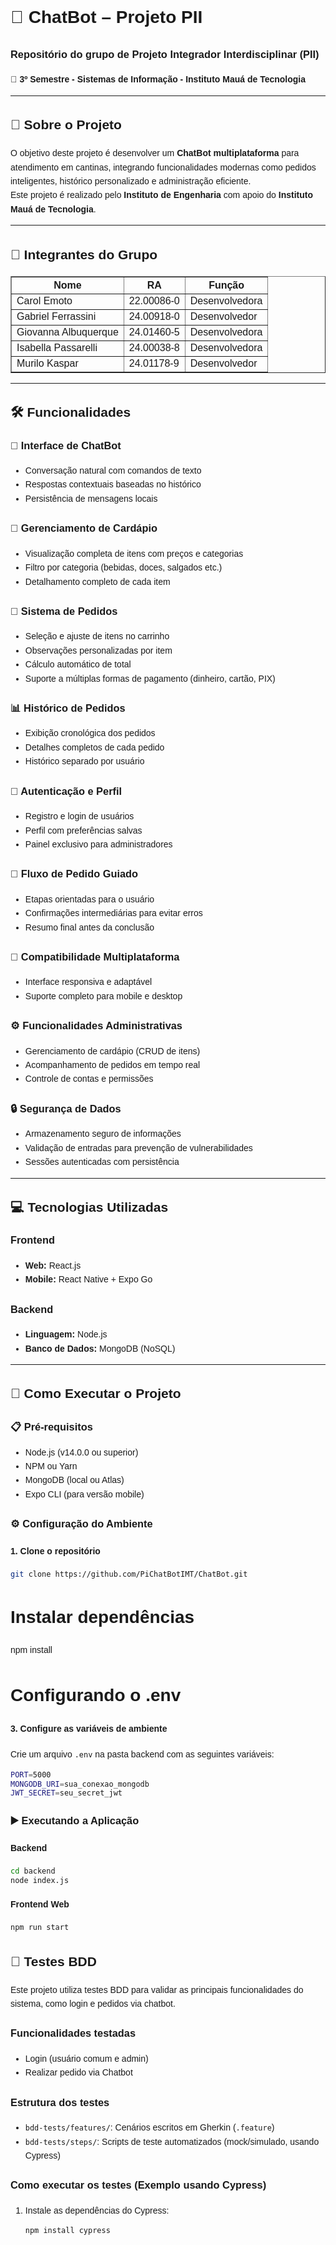 <div style="font-family: Arial, sans-serif; line-height: 1.6;">

  <h1>🤖 ChatBot – Projeto PII</h1>
  <h3>Repositório do grupo de Projeto Integrador Interdisciplinar (PII)</h3>
  <p>📍 <strong>3º Semestre - Sistemas de Informação - Instituto Mauá de Tecnologia</strong></p>

  <hr>

  <h2>📘 Sobre o Projeto</h2>
  <p>
    O objetivo deste projeto é desenvolver um <strong>ChatBot multiplataforma</strong> para atendimento em cantinas,
    integrando funcionalidades modernas como pedidos inteligentes, histórico personalizado e administração eficiente.
    <br>
    Este projeto é realizado pelo <strong>Instituto de Engenharia</strong> com apoio do <strong>Instituto Mauá de Tecnologia</strong>.
  </p>

  <hr>

  <h2>👥 Integrantes do Grupo</h2>
  <table border="1" cellspacing="0" cellpadding="8">
    <thead>
      <tr>
        <th>Nome</th>
        <th>RA</th>
        <th>Função</th>
      </tr>
    </thead>
    <tbody>
      <tr><td>Carol Emoto</td><td>22.00086-0</td><td>Desenvolvedora</td></tr>
      <tr><td>Gabriel Ferrassini</td><td>24.00918-0</td><td>Desenvolvedor</td></tr>
      <tr><td>Giovanna Albuquerque</td><td>24.01460-5</td><td>Desenvolvedora</td></tr>
      <tr><td>Isabella Passarelli</td><td>24.00038-8</td><td>Desenvolvedora</td></tr>
      <tr><td>Murilo Kaspar</td><td>24.01178-9</td><td>Desenvolvedor</td></tr>
    </tbody>
  </table>

  <hr>

  <h2>🛠️ Funcionalidades</h2>

  <h3>🤖 Interface de ChatBot</h3>
  <ul>
    <li>Conversação natural com comandos de texto</li>
    <li>Respostas contextuais baseadas no histórico</li>
    <li>Persistência de mensagens locais</li>
  </ul>

  <h3>🍔 Gerenciamento de Cardápio</h3>
  <ul>
    <li>Visualização completa de itens com preços e categorias</li>
    <li>Filtro por categoria (bebidas, doces, salgados etc.)</li>
    <li>Detalhamento completo de cada item</li>
  </ul>

  <h3>🛒 Sistema de Pedidos</h3>
  <ul>
    <li>Seleção e ajuste de itens no carrinho</li>
    <li>Observações personalizadas por item</li>
    <li>Cálculo automático de total</li>
    <li>Suporte a múltiplas formas de pagamento (dinheiro, cartão, PIX)</li>
  </ul>

  <h3>📊 Histórico de Pedidos</h3>
  <ul>
    <li>Exibição cronológica dos pedidos</li>
    <li>Detalhes completos de cada pedido</li>
    <li>Histórico separado por usuário</li>
  </ul>

  <h3>👤 Autenticação e Perfil</h3>
  <ul>
    <li>Registro e login de usuários</li>
    <li>Perfil com preferências salvas</li>
    <li>Painel exclusivo para administradores</li>
  </ul>

  <h3>🔄 Fluxo de Pedido Guiado</h3>
  <ul>
    <li>Etapas orientadas para o usuário</li>
    <li>Confirmações intermediárias para evitar erros</li>
    <li>Resumo final antes da conclusão</li>
  </ul>

  <h3>📱 Compatibilidade Multiplataforma</h3>
  <ul>
    <li>Interface responsiva e adaptável</li>
    <li>Suporte completo para mobile e desktop</li>
  </ul>

  <h3>⚙️ Funcionalidades Administrativas</h3>
  <ul>
    <li>Gerenciamento de cardápio (CRUD de itens)</li>
    <li>Acompanhamento de pedidos em tempo real</li>
    <li>Controle de contas e permissões</li>
  </ul>

  <h3>🔒 Segurança de Dados</h3>
  <ul>
    <li>Armazenamento seguro de informações</li>
    <li>Validação de entradas para prevenção de vulnerabilidades</li>
    <li>Sessões autenticadas com persistência</li>
  </ul>

  <hr>

  <h2>💻 Tecnologias Utilizadas</h2>

  <h3>Frontend</h3>
  <ul>
    <li><strong>Web:</strong> React.js</li>
    <li><strong>Mobile:</strong> React Native + Expo Go</li>
  </ul>

  <h3>Backend</h3>
  <ul>
    <li><strong>Linguagem:</strong> Node.js</li>
    <li><strong>Banco de Dados:</strong> MongoDB (NoSQL)</li>
  </ul>
  <hr>

<h2>🚀 Como Executar o Projeto</h2>

<h3>📋 Pré-requisitos</h3>
<ul>
  <li>Node.js (v14.0.0 ou superior)</li>
  <li>NPM ou Yarn</li>
  <li>MongoDB (local ou Atlas)</li>
  <li>Expo CLI (para versão mobile)</li>
</ul>

<h3>⚙️ Configuração do Ambiente</h3>

<h4>1. Clone o repositório</h4>

```bash
git clone https://github.com/PiChatBotIMT/ChatBot.git

```

# Instalar dependências 

npm install

# Configurando o .env

<h4>3. Configure as variáveis de ambiente</h4>
 <p>Crie um arquivo <code>.env</code>
  na pasta backend com as seguintes variáveis:</p>

```bash
PORT=5000
MONGODB_URI=sua_conexao_mongodb
JWT_SECRET=seu_secret_jwt
```

<h3>▶️ Executando a Aplicação</h3> 
<h4>Backend</h4>

```bash
cd backend
node index.js
```

<h4>Frontend Web</h4>

```bash
npm run start
```

## 🧪 Testes BDD

Este projeto utiliza testes BDD para validar as principais funcionalidades do sistema, como login e pedidos via chatbot.

### Funcionalidades testadas

- Login (usuário comum e admin)
- Realizar pedido via Chatbot

### Estrutura dos testes

- `bdd-tests/features/`: Cenários escritos em Gherkin (`.feature`)
- `bdd-tests/steps/`: Scripts de teste automatizados (mock/simulado, usando Cypress)

### Como executar os testes (Exemplo usando Cypress)

1. Instale as dependências do Cypress:
   ```bash
   npm install cypress
   ```
   </div>
